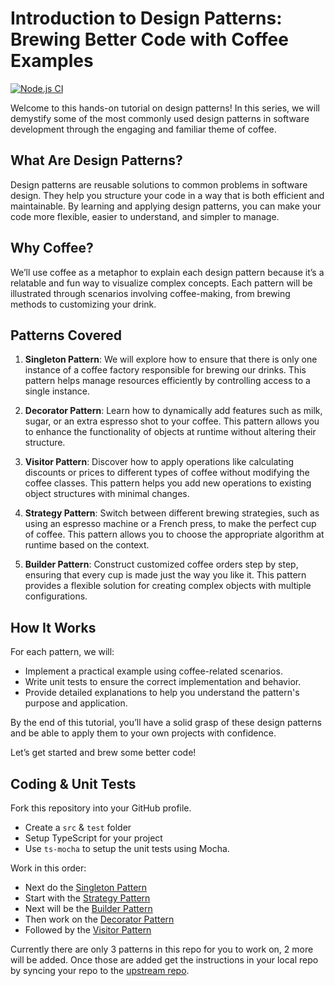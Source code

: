 # Introduction to Design Patterns: Brewing Better Code with Coffee Examples

[![Node.js CI](https://github.com/tommyshado/brewing-better-code/actions/workflows/node.js.yml/badge.svg)](https://github.com/tommyshado/brewing-better-code/actions/workflows/node.js.yml)

Welcome to this hands-on tutorial on design patterns! In this series, we will demystify some of the most commonly used design patterns in software development through the engaging and familiar theme of coffee. 

## What Are Design Patterns?

Design patterns are reusable solutions to common problems in software design. They help you structure your code in a way that is both efficient and maintainable. By learning and applying design patterns, you can make your code more flexible, easier to understand, and simpler to manage.

## Why Coffee?

We’ll use coffee as a metaphor to explain each design pattern because it’s a relatable and fun way to visualize complex concepts. Each pattern will be illustrated through scenarios involving coffee-making, from brewing methods to customizing your drink. 

## Patterns Covered

1. **Singleton Pattern**: We will explore how to ensure that there is only one instance of a coffee factory responsible for brewing our drinks. This pattern helps manage resources efficiently by controlling access to a single instance.

2. **Decorator Pattern**: Learn how to dynamically add features such as milk, sugar, or an extra espresso shot to your coffee. This pattern allows you to enhance the functionality of objects at runtime without altering their structure.

3. **Visitor Pattern**: Discover how to apply operations like calculating discounts or prices to different types of coffee without modifying the coffee classes. This pattern helps you add new operations to existing object structures with minimal changes.

4. **Strategy Pattern**: Switch between different brewing strategies, such as using an espresso machine or a French press, to make the perfect cup of coffee. This pattern allows you to choose the appropriate algorithm at runtime based on the context.

5. **Builder Pattern**: Construct customized coffee orders step by step, ensuring that every cup is made just the way you like it. This pattern provides a flexible solution for creating complex objects with multiple configurations.

## How It Works

For each pattern, we will:
- Implement a practical example using coffee-related scenarios.
- Write unit tests to ensure the correct implementation and behavior.
- Provide detailed explanations to help you understand the pattern's purpose and application.

By the end of this tutorial, you’ll have a solid grasp of these design patterns and be able to apply them to your own projects with confidence.

Let’s get started and brew some better code!

## Coding & Unit Tests

Fork this repository into your GitHub profile.

* Create a `src` & `test` folder
* Setup TypeScript for your project
* Use `ts-mocha` to setup the unit tests using Mocha.

Work in this order:

* Next do the [Singleton Pattern](pattern-singleton.md)
* Start with the [Strategy Pattern](./pattern-strategy.md)
* Next will be the [Builder Pattern](pattern-builder.md)
* Then work on the [Decorator Pattern](pattern-decorator.md)
* Followed by the [Visitor Pattern](pattern-visitor.md)

Currently there are only 3 patterns in this repo for you to work on, 2 more will be added.
Once those are added get the instructions in your local repo by syncing your repo to the [upstream repo](https://stackoverflow.com/questions/52981111/how-can-i-merge-changes-from-an-upstream-branch-to-my-forks-branch).

